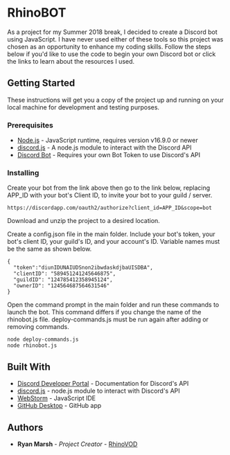 # RhinoBOT

As a project for my Summer 2018 break, I decided to create a Discord bot using JavaScript.
I have never used either of these tools so this project was chosen as an opportunity to enhance my coding skills.
Follow the steps below if you'd like to use the code to begin your own Discord bot or click the links to learn about the resources I used.

## Getting Started

These instructions will get you a copy of the project up and running on your local machine for development and testing purposes.

### Prerequisites

* [Node.js](https://nodejs.org/en/) - JavaScript runtime, requires version v16.9.0 or newer
* [discord.js](https://discord.js.org/#/) - A node.js module to interact with the Discord API
* [Discord Bot](https://discordapp.com/developers/applications/me) - Requires your own Bot Token to use Discord's API

### Installing

Create your bot from the link above then go to the link below,
replacing APP_ID with your bot's Client ID, to invite your bot to your guild / server.

```
https://discordapp.com/oauth2/authorize?client_id=APP_ID&scope=bot
```

Download and unzip the project to a desired location.

Create a config.json file in the main folder. Include your bot's token,
your bot's client ID, your guild's ID, and your account's ID.
Variable names must be the same as shown below.

```
{
  "token":"diunIDUNAIUDSnon2ibwdaskdjbaUISDBA",
  "clientID": "589451241245646875",
  "guildID": "124785412358945124",
  "ownerID": "124564687564631546"
}
```

Open the command prompt in the main folder and run these commands to launch the bot.
This command differs if you change the name of the rhinobot.js file.
deploy-commands.js must be run again after adding or removing commands.

```
node deploy-commands.js
node rhinobot.js
```

## Built With

* [Discord Developer Portal](https://discordapp.com/developers/docs/intro) - Documentation for Discord's API
* [discord.js](https://discord.js.org/#/) - node.js module to interact with Discord's API
* [WebStorm](https://www.jetbrains.com/webstorm/) - JavaScript IDE
* [GitHub Desktop](https://desktop.github.com/) - GitHub app

## Authors

* **Ryan Marsh** - *Project Creator* - [RhinoVOD](https://github.com/RhinoVOD)
